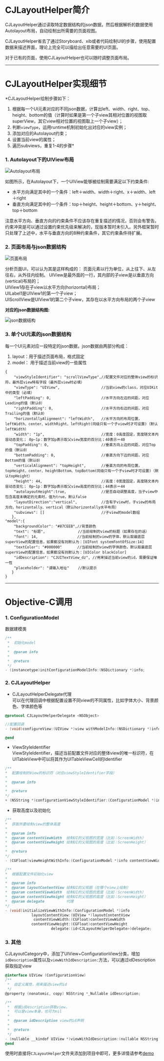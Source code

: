 # CJLayoutHelper简介
CJLayoutHelper通过读取特定数据结构的json数据，然后根据解析的数据使用Autolayout布局，自动绘制出所需要的页面视图。

CJLayoutHelper省去了通过Storyboard、xib或者代码绘制UI的步骤，使用配置数据来描述界面，理论上完全可以描绘出任意需要的UI页面。

对于已有的页面，使用CJLayoutHelper也可以随时调整页面布局。

***
# CJLayoutHelper实现细节
*CJLayoutHelper绘制步骤如下：</br>
1. 根据每一个UI元素对应的不同json数据，计算出left、width、right、top、height、bottom的值（计算时如果是第一个子view其相对位置的视图取superView，其它view相对位置的视图取上一个子view）；</br>
2. 判断`viewType`，运用runtime机制初始化出对应的view实例；</br>
3. 添加对应的Autolayout约束；</br>
4. 设置当前view的属性；</br>
5. 遍历subviews，重复1-4的步骤*

### 1. Autolayout下的UIView布局
![Autolayout布局](https://o44fado6w.qnssl.com/%E5%9B%BE1.png?imageView/2/w/300/q/100)

如图所示，在Autolayout下，一个UIView能够被绘制需要满足以下约束条件:

* 水平方向满足其中的一个条件：left＋width、width＋right、x＋width、left＋right
* 垂直方向满足其中的一个条件：top＋height、height＋bottom、y＋height、top＋bottom

注意水平方向、垂直方向的约束条件不应该存在重复描述的情况，否则会有警告。约束冲突是可以通过设置约束优先级来解决的，现版本暂时未引入。另外框架暂时只处理了上述中，水平与垂直方向的8种约束条件，其它约束条件待扩展。
### 2. 页面布局与json数据结构
![页面布局](https://o44fado6w.qnssl.com/QQ20160907-0@2x.png?imageView/2/w/400/q/100)

分析页面UI，可以认为其是这样构成的：
页面元素以行为单位，从上往下、从左往右，从外往内绘制。
UIView是最外面的一行，其内部的子view是以垂直方向(vertical)布局的；</br>
UIView1存在子view以水平方向(horizontal)布局；</br>
UILabel1是UIView1的第一个子view；</br>
UIScrollView是UIView1的第二个子view，其存在以水平方向布局的两个子view

**对应的json数据结构图:**

![json数据结构](https://o44fado6w.qnssl.com/CJLayoutHelper.png?imageView/2/w/400/q/100)

### 3. 单个UI元素的json数据结构
每一个UI元素对应一段特定的json数据，json数据由两部分构成：

1. layout：用于描述页面布局，格式固定
2. model： 用于描述当前view的一些属性

```
{
    "viewStyleIdentifier": "scrollViewType",//配置文件对应的整体view的标识符，最外层view特有字段（最外层view时必填）
    "viewType": "UIView",                   //当前view的class，对应UIKit中的类型（必填）
    "leftPadding": 0,                       //水平方向左边的间距，对应Leading的值（默认0）
    "rightPadding": 0,                      //水平方向右边的间距，对应Trailing的值（默认0）
    "horizontallyAlignment": "leftWidth",   //水平方向的布局位置，leftWidth、center、widthRight、leftRight(同级只有一个子view时才可设置)（默认leftWidth）
    "width": "1p",                          //宽度：0高度固定，宽度随文本内容动态变化； 0p~1p：数字加p表示取父view宽度的百分比；40表示＝40
    "topPadding": 0,                        //垂直方向上边的间距，对应Top的值（默认0）
    "bottomPadding": 0,                     //垂直方向下边的间距，对应Bottom的值（默认0）
    "verticalAlignment": "topHeight",       //垂直方向的布局位置，topHeight、center、heightBottom、topBottom(同级只有一个子view时才可设置)（默认topHeight）
    "height": 44,                           //高度：0宽度固定，高度随文本内容动态变化； 0p~1p：数字加p表示取父view高度的百分比；44表示＝44
    "autolayoutHeight":true,                //是否自动调整高度，当子view中包含高度未确定的元素时，值为true，默认false
    "layoutDirection":"vertical",           //含有子view时，子view的布局方向，horizontally、vertical（默认horizontally水平布局）
    "subviews": []                          //子view的model数组
   },
"model":{
    "backgroundColor": "#87CEEB",//背景颜色
    "text": "标题",               //当前绘制的view的标题（如果存在的话）
    "font": 14,                  //当前绘制的view的字体，默认取最底层superView的配置信息，如果都没有则默认为：[UIFont systemFontOfSize:14]
    "textColor": "#000000"       //当前绘制的view的字体颜色，默认取最底层superView的配置信息，如果都没有则默认为：[UIColor blackColor]
    "idDescription": "CJUITextView_dz", //用来描述当前view的id，需要保证唯一性
    "placeholder": "请输入地址"    //默认提示
   }
}
```
***

# Objective-C调用
### 1. ConfigurationModel
数据建模类

```objective-c
/**
 *  初始化model
 *
 *  @param info
 *
 *  @return 
 */
- (instancetype)initConfigurationModelInfo:(NSDictionary *)info;
```
### 2. CJLayoutHelper
* CJLayoutHelperDelegate代理</br>
 可以在代理回调中根据配置设置不同view的不同属性，比如字体大小、背景颜色、字体颜色等

 ```objective-c
 @protocol CJLayoutHelperDelegate <NSObject>

 //配置回调
 - (void)configureView:(UIView *)view withModelInfo:(NSDictionary *)info;

 @end
 ```

* ViewStyleIdentifier</br>
ViewStyleIdentifier，描述当前配置文件对应的整体view的唯一标识符，在UITableView中可以将其作为UITableViewCell的Identifier

 ```objective-c
/**
 *  配置绘制的View的标识符（对应viewStyleIdentifier字段）
 *
 *  @param info
 *
 *  @return 
 */
+ (NSString *)configurationViewStyleIdentifier:(ConfigurationModel *)info;
```
* 获取高度以及初始化

 ```objective-c
/**
 *  获取所要绘制view的整体高度
 *
 *  @param info
 *  @param contentViewWidth  绘制UI的父视图的宽度（比如：ScreenWidth）
 *  @param contentViewHeight 绘制UI的父视图的高度（比如：ScreenHeight）
 *
 *  @return
 */
- (CGFloat)viewHeightWithInfo:(ConfigurationModel *)info contentViewWidth:(CGFloat)contentViewWidth contentViewHeight:(CGFloat)contentViewHeight;

 /**
 *  根据配置文件初始化view
 *
 *  @param info
 *  @param layoutContentView 绘制UI的父视图（在哪个view上绘制）
 *  @param contentViewWidth  绘制UI的父视图的宽度（比如：ScreenWidth）
 *  @param contentViewHeight 绘制UI的父视图的高度（比如：ScreenHeight）
 *  @param delegate          代理
 */
- (void)initializeViewWithInfo:(ConfigurationModel *)info
             layoutContentView:(UIView *)layoutContentView
              contentViewWidth:(CGFloat)contentViewWidth
             contentViewHeight:(CGFloat)contentViewHeight
                      delegate:(id<CJLayoutHelperDelegate>)delegate;
```

### 3. 其他
CJLayoutCategory中，添加了UIView+ConfigurationView分类，增加`idDescription`属性以及`viewWithIdDescription:`方法，可以通过idDescription获取指定view

```objective-c
@interface UIView (ConfigurationView)
/**
 *  自定义属性，用来描述view的id
 */
@property (nonatomic, copy) NSString *_Nullable idDescription;

/**
 *  根据idDescription获取view，
 *  可以是view本身，也可为nil
 *
 *  @param idDescription view的id声明
 *
 *  @return
 */
- (nullable __kindof UIView *)viewWithIdDescription:(nullable NSString *)idDescription;
@end
```

使用时直接将`CJLayoutHelper`文件夹添加到项目中即可，更多详情请参考[demo](https://github.com/lele8446/listDemo)
